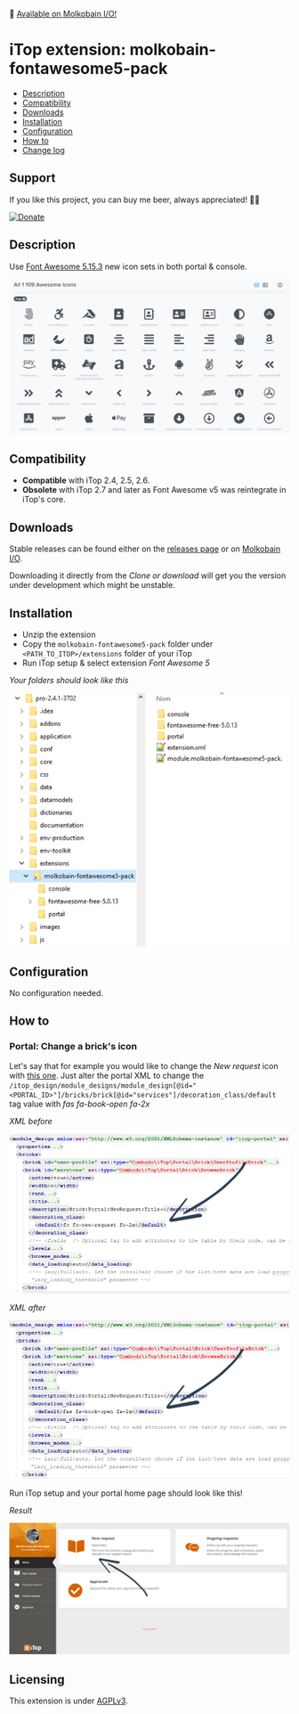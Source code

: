 👋 [Available on Molkobain I/O!](https://www.molkobain.com/product/font-awesome-5-pack/)

# iTop extension: molkobain-fontawesome5-pack
* [Description](#description)
* [Compatibility](#compatibility)
* [Downloads](#downloads)
* [Installation](#installation)
* [Configuration](#configuration)
* [How to](#how-to)
* [Change log](CHANGELOG.md)

## Support
If you like this project, you can buy me beer, always appreciated! 🍻😁

[![Donate](https://img.shields.io/static/v1?label=Donate&message=Molkobain%20I/O&color=green&style=flat&logo=paypal)](https://www.paypal.com/cgi-bin/webscr?cmd=_s-xclick&hosted_button_id=BZR88J33D4RG6&source=url)

## Description
Use [Font Awesome 5.15.3](https://fontawesome.com/) new icon sets in both portal & console.

![Description decoration](docs/mfp-icon-examples.png)

## Compatibility
- **Compatible** with iTop 2.4, 2.5, 2.6.
- **Obsolete** with iTop 2.7 and later as Font Awesome v5 was reintegrate in iTop's core.

## Downloads
Stable releases can be found either on the [releases page](https://github.com/Molkobain/itop-fontawesome5-pack/releases) or on [Molkobain I/O](https://www.molkobain.com/product/font-awesome-5-pack/).

Downloading it directly from the *Clone or download* will get you the version under development which might be unstable.

## Installation
* Unzip the extension
* Copy the ``molkobain-fontawesome5-pack`` folder under ``<PATH_TO_ITOP>/extensions`` folder of your iTop
* Run iTop setup & select extension *Font Awesome 5*

*Your folders should look like this*

![Extensions folder](docs/mfp-install.png)

## Configuration
No configuration needed.

## How to
### Portal: Change a brick's icon
Let's say that for example you would like to change the *New request* icon with [this one](https://fontawesome.com/icons/book-open?style=solid). Just alter the portal XML to change the ``/itop_design/module_designs/module_design[@id="<PORTAL_ID>"]/bricks/brick[@id="services"]/decoration_class/default`` tag value with *fas fa-book-open fa-2x*

*XML before*

![Before](docs/mfp-example-01-01.png)

*XML after*

![After](docs/mfp-example-01-02.png)

Run iTop setup and your portal home page should look like this!

*Result*

![Extensions folder](docs/mfp-example-01-03.png)

## Licensing
This extension is under [AGPLv3](https://en.wikipedia.org/wiki/GNU_Affero_General_Public_License).
